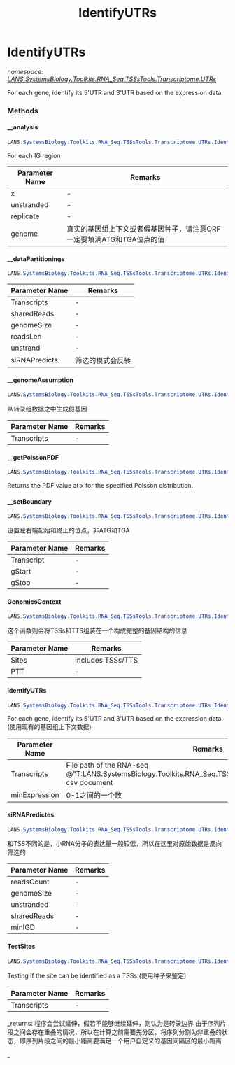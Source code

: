 ﻿---
title: IdentifyUTRs
---

# IdentifyUTRs
_namespace: [LANS.SystemsBiology.Toolkits.RNA_Seq.TSSsTools.Transcriptome.UTRs](N-LANS.SystemsBiology.Toolkits.RNA_Seq.TSSsTools.Transcriptome.UTRs.html)_

For each gene, identify its 5'UTR and 3'UTR based on the expression data.

### Methods

#### __analysis
```csharp
LANS.SystemsBiology.Toolkits.RNA_Seq.TSSsTools.Transcriptome.UTRs.IdentifyUTRs.__analysis(System.Int32,System.Boolean,System.Int32,System.Int64,LANS.SystemsBiology.Toolkits.RNA_Seq.TSSsTools.DocumentFormat.Transcript[],System.Collections.Generic.SortedDictionary{System.String,LANS.SystemsBiology.Toolkits.RNA_Seq.TSSsTools.DocumentFormat.Transcript}@,LANS.SystemsBiology.Toolkits.RNA_Seq.TSSsTools.Transcriptome.UTRs.Replicate@)
```
For each IG region

|Parameter Name|Remarks|
|--------------|-------|
|x|-|
|unstranded|-|
|replicate|-|
|genome|真实的基因组上下文或者假基因种子，请注意ORF一定要填满ATG和TGA位点的值|


#### __dataPartitionings
```csharp
LANS.SystemsBiology.Toolkits.RNA_Seq.TSSsTools.Transcriptome.UTRs.IdentifyUTRs.__dataPartitionings(System.Collections.Generic.IEnumerable{LANS.SystemsBiology.Toolkits.RNA_Seq.TSSsTools.ReadsCount},System.Int32,System.Int32,System.Int64,System.Int32,System.Boolean,System.Boolean)
```


|Parameter Name|Remarks|
|--------------|-------|
|Transcripts|-|
|sharedReads|-|
|genomeSize|-|
|readsLen|-|
|unstrand|-|
|siRNAPredicts|筛选的模式会反转|


#### __genomeAssumption
```csharp
LANS.SystemsBiology.Toolkits.RNA_Seq.TSSsTools.Transcriptome.UTRs.IdentifyUTRs.__genomeAssumption(System.Collections.Generic.IEnumerable{LANS.SystemsBiology.Toolkits.RNA_Seq.TSSsTools.DocumentFormat.Transcript},System.Int64)
```
从转录组数据之中生成假基因

|Parameter Name|Remarks|
|--------------|-------|
|Transcripts|-|


#### __getPoissonPDF
```csharp
LANS.SystemsBiology.Toolkits.RNA_Seq.TSSsTools.Transcriptome.UTRs.IdentifyUTRs.__getPoissonPDF(System.Int32,System.Double)
```
Returns the PDF value at x for the specified Poisson distribution.

#### __setBoundary
```csharp
LANS.SystemsBiology.Toolkits.RNA_Seq.TSSsTools.Transcriptome.UTRs.IdentifyUTRs.__setBoundary(LANS.SystemsBiology.Toolkits.RNA_Seq.TSSsTools.DocumentFormat.Transcript,System.Collections.Generic.SortedDictionary{System.String,Microsoft.VisualBasic.ComponentModel.Value{System.Int32}},System.Collections.Generic.SortedDictionary{System.String,Microsoft.VisualBasic.ComponentModel.Value{System.Int32}})
```
设置左右端起始和终止的位点，非ATG和TGA

|Parameter Name|Remarks|
|--------------|-------|
|Transcript|-|
|gStart|-|
|gStop|-|


#### GenomicsContext
```csharp
LANS.SystemsBiology.Toolkits.RNA_Seq.TSSsTools.Transcriptome.UTRs.IdentifyUTRs.GenomicsContext(System.Collections.Generic.IEnumerable{LANS.SystemsBiology.Toolkits.RNA_Seq.TSSsTools.DocumentFormat.Transcript},LANS.SystemsBiology.Assembly.NCBI.GenBank.TabularFormat.PTT,System.Int32)
```
这个函数则会将TSSs和TTS组装在一个构成完整的基因结构的信息

|Parameter Name|Remarks|
|--------------|-------|
|Sites|includes TSSs/TTS|
|PTT|-|


#### identifyUTRs
```csharp
LANS.SystemsBiology.Toolkits.RNA_Seq.TSSsTools.Transcriptome.UTRs.IdentifyUTRs.identifyUTRs(LANS.SystemsBiology.Assembly.NCBI.GenBank.TabularFormat.PTT,System.Boolean,System.String,System.Int32,System.Double,System.String)
```
For each gene, identify its 5'UTR and 3'UTR based on the expression data.(使用现有的基因组上下文数据)

|Parameter Name|Remarks|
|--------------|-------|
|Transcripts|File path of the RNA-seq @"T:LANS.SystemsBiology.Toolkits.RNA_Seq.TSSsTools.DocumentFormat.Transcript" csv document|
|minExpression|0-1之间的一个数|


#### siRNAPredictes
```csharp
LANS.SystemsBiology.Toolkits.RNA_Seq.TSSsTools.Transcriptome.UTRs.IdentifyUTRs.siRNAPredictes(System.Collections.Generic.IEnumerable{LANS.SystemsBiology.Toolkits.RNA_Seq.TSSsTools.ReadsCount},System.Int64,System.Boolean,System.Int32,System.Int32,System.Int32)
```
和TSS不同的是，小RNA分子的表达量一般较低，所以在这里对原始数据是反向筛选的

|Parameter Name|Remarks|
|--------------|-------|
|readsCount|-|
|genomeSize|-|
|unstranded|-|
|sharedReads|-|
|minIGD|-|


#### TestSites
```csharp
LANS.SystemsBiology.Toolkits.RNA_Seq.TSSsTools.Transcriptome.UTRs.IdentifyUTRs.TestSites(System.Collections.Generic.IEnumerable{LANS.SystemsBiology.Toolkits.RNA_Seq.TSSsTools.ReadsCount},System.Int64,System.Boolean,System.Int32,System.Int32)
```
Testing if the site can be identified as a TSSs.(使用种子来鉴定)

|Parameter Name|Remarks|
|--------------|-------|
|Transcripts|-|

_returns: 程序会尝试延伸，假若不能够继续延伸，则认为是转录边界
 由于序列片段之间会存在重叠的情况，所以在计算之前需要先分区，将序列分割为非重叠的状态，即序列片段之间的最小距离要满足一个用户自定义的基因间隔区的最小距离
 
 _




